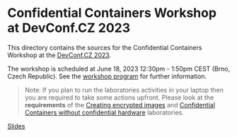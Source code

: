 # Confidential Containers Workshop at DevConf.CZ 2023

This directory contains the sources for the Confidential Containers Workshop at the [DevConf.CZ 2023](https://www.devconf.info/cz/).

The workshop is scheduled at June 18, 2023 12:30pm - 1:50pm CEST (Brno, Czech Republic). See the [workshop program](https://devconfcz2023.sched.com/event/1MYoy/confidential-containers-coco-workshop) for further information.

>Note: If you plan to run the laboratories activities in your laptop then you are required to take some actions upfront. Please look at the **requirements** of the [Creating encrypted images](labs/creating_encrypted_images.md) and [Confidential Containers without confidential hardware](labs/coco_without_confidential_hardware.md) laboratories.

[Slides](slides/README.md)
